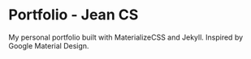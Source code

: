 # Portfolio - Jean CS

My personal portfolio built with MaterializeCSS and Jekyll.
Inspired by Google Material Design.
